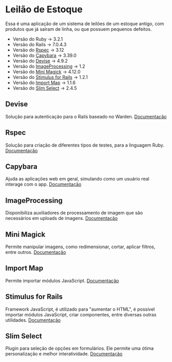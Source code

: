 # Leilão de Estoque
Essa é uma aplicação de um sistema de leilões de um estoque antigo, com produtos que já saíram de linha, ou que possuem pequenos defeitos.

* Versão do Ruby                     ->  3.2.1
* Versão do Rails                    ->  7.0.4.3
* Versão do [Rspec](#rspec)          ->  3.12
* Versão do [Capybara](#capybara)                 ->  3.39.0
* Versão do [Devise](#devise)                   ->  4.9.2
* Versão do [ImageProcessing](#imageprocessing)          ->  1.2
* Versão do [Mini Magick](#mini-magick)              ->  4.12.0
* Versão do [Stimulus for Rails](#stimulus-for-rails)       ->  1.2.1
* Versão do [Import Map](#import-map)               ->  1.1.6
* Versão do [Slim Select](#rspec)              ->  2.4.5

## Devise
Solução para autenticação para o Rails baseado no Warden. [Documentação](https://github.com/heartcombo/devise)

## Rspec
Solução para criação de diferentes tipos de testes, para a linguagem Ruby. [Documentação](https://rspec.info/documentation/6.0/rspec-rails/#installation)

## Capybara
Ajuda as aplicações web em geral, simulando como um usuário real interage com o app. [Documentação](https://github.com/teamcapybara/capybara)

## ImageProcessing
Disponibiliza auxiliadores de processamento de imagem que são necessários em uploads de imagens. [Documentação](https://github.com/janko/image_processing)

## Mini Magick
Permite manipular imagens, como redimensionar, cortar, aplicar filtros, entre outros. [Documentação](https://github.com/minimagick/minimagick)

## Import Map
Permite importar módulos JavaScript. [Documentação](https://github.com/rails/importmap-rails)

## Stimulus for Rails
Framework JavaScript, é utilizado para "aumentar o HTML", é possível importar módulos JavaScript, criar componentes, entre diversas outras utilidades. [Documentação](https://github.com/hotwired/stimulus-rails)

## Slim Select
Plugin para seleção de opções em formulários. Ele permite uma ótima personalização e melhor interatividade. [Documentação](https://slimselectjs.com/)